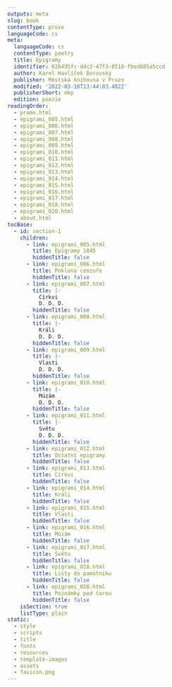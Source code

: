 ```yaml
---
outputs: meta
slug: book
contentType: prose
languageCode: cs
meta:
  languageCode: cs
  contentType: poetry
  title: Epigramy
  identifier: 626495fc-d4c2-47f3-8510-fbed605a5ccd
  author: Karel Havlíček Borovský
  publisher: Městská knihovna v Praze
  modified: '2022-03-10T13:44:03.482Z'
  publisherShort: mkp
  edition: poezie
readingOrder:
  - promo.html
  - epigrami_005.html
  - epigrami_006.html
  - epigrami_007.html
  - epigrami_008.html
  - epigrami_009.html
  - epigrami_010.html
  - epigrami_011.html
  - epigrami_012.html
  - epigrami_013.html
  - epigrami_014.html
  - epigrami_015.html
  - epigrami_016.html
  - epigrami_017.html
  - epigrami_018.html
  - epigrami_020.html
  - about.html
tocBase:
  - id: section-1
    children:
      - link: epigrami_005.html
        title: Epigramy 1845
        hiddenTitle: false
      - link: epigrami_006.html
        title: Poklona cenzuře
        hiddenTitle: false
      - link: epigrami_007.html
        title: |-
          Církvi
          D. D. D.
        hiddenTitle: false
      - link: epigrami_008.html
        title: |-
          Králi
          D. D. D.
        hiddenTitle: false
      - link: epigrami_009.html
        title: |-
          Vlasti
          D. D. D.
        hiddenTitle: false
      - link: epigrami_010.html
        title: |-
          Múzám
          D. D. D.
        hiddenTitle: false
      - link: epigrami_011.html
        title: |-
          Světu
          D. D. D.
        hiddenTitle: false
      - link: epigrami_012.html
        title: Ostatní epigramy
        hiddenTitle: false
      - link: epigrami_013.html
        title: Církvi
        hiddenTitle: false
      - link: epigrami_014.html
        title: Králi
        hiddenTitle: false
      - link: epigrami_015.html
        title: Vlasti
        hiddenTitle: false
      - link: epigrami_016.html
        title: Múzám
        hiddenTitle: false
      - link: epigrami_017.html
        title: Světu
        hiddenTitle: false
      - link: epigrami_018.html
        title: Listy do památníku
        hiddenTitle: false
      - link: epigrami_020.html
        title: Poznámky pod čarou
        hiddenTitle: false
    isSection: true
    listType: plain
static:
  - style
  - scripts
  - title
  - fonts
  - resources
  - template-images
  - assets
  - favicon.png
---
```

